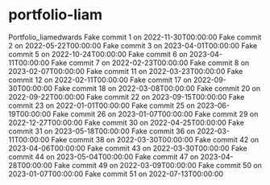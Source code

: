 # portfolio-liam
Portfolio_liamedwards
Fake commit 1 on 2022-11-30T00:00:00
Fake commit 2 on 2022-05-22T00:00:00
Fake commit 3 on 2023-04-01T00:00:00
Fake commit 5 on 2022-10-24T00:00:00
Fake commit 6 on 2023-04-11T00:00:00
Fake commit 7 on 2022-02-23T00:00:00
Fake commit 8 on 2023-02-07T00:00:00
Fake commit 11 on 2022-03-23T00:00:00
Fake commit 12 on 2022-02-11T00:00:00
Fake commit 17 on 2022-09-30T00:00:00
Fake commit 18 on 2022-03-08T00:00:00
Fake commit 20 on 2022-09-22T00:00:00
Fake commit 22 on 2023-09-15T00:00:00
Fake commit 23 on 2022-01-01T00:00:00
Fake commit 25 on 2023-06-19T00:00:00
Fake commit 26 on 2023-01-07T00:00:00
Fake commit 29 on 2022-12-27T00:00:00
Fake commit 30 on 2022-04-25T00:00:00
Fake commit 31 on 2023-05-18T00:00:00
Fake commit 36 on 2022-03-11T00:00:00
Fake commit 38 on 2022-03-30T00:00:00
Fake commit 42 on 2023-04-06T00:00:00
Fake commit 43 on 2022-03-30T00:00:00
Fake commit 44 on 2023-05-04T00:00:00
Fake commit 47 on 2023-04-28T00:00:00
Fake commit 49 on 2022-03-09T00:00:00
Fake commit 50 on 2023-01-07T00:00:00
Fake commit 51 on 2022-07-13T00:00:00
